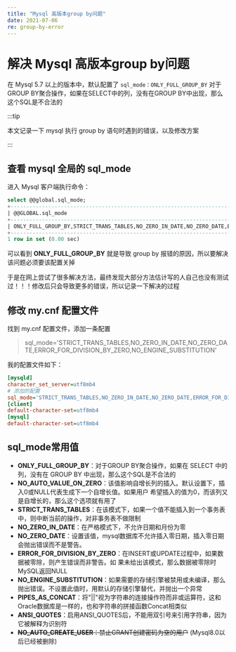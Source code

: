 ```yaml
---
title: "Mysql 高版本group by问题"
date: 2021-07-06
re: group-by-error
---
```


# 解决 Mysql 高版本group by问题

在 Mysql 5.7 以上的版本中，默认配置了 `sql_mode：ONLY_FULL_GROUP_BY`  对于GROUP BY聚合操作，如果在SELECT中的列，没有在GROUP BY中出现，那么这个SQL是不合法的

:::tip

本文记录一下 mysql 执行 group by 语句时遇到的错误，以及修改方案

:::

## 查看 mysql 全局的 sql_mode

进入 Mysql 客户端执行命令：

```sql
select @@global.sql_mode;
+----------------------------------------------------------------------------------------------------+
| @@GLOBAL.sql_mode                                                                                  |
+----------------------------------------------------------------------------------------------------+
| ONLY_FULL_GROUP_BY,STRICT_TRANS_TABLES,NO_ZERO_IN_DATE,NO_ZERO_DATE,ERROR_FOR_DIVISION_BY_ZERO,NO_ENGINE_SUBSTITUTION |
+----------------------------------------------------------------------------------------------------+
1 row in set (0.00 sec)
```

可以看到 **ONLY_FULL_GROUP_BY** 就是导致 group by 报错的原因，所以要解决该问题必须要该配置关掉

于是在网上尝试了很多解决方法，最终发现大部分方法估计写的人自己也没有测试过！！！修改后只会导致更多的错误，所以记录一下解决的过程

## 修改 my.cnf 配置文件

找到 my.cnf 配置文件，添加一条配置

> sql_mode='STRICT_TRANS_TABLES,NO_ZERO_IN_DATE,NO_ZERO_DATE,ERROR_FOR_DIVISION_BY_ZERO,NO_ENGINE_SUBSTITUTION'

我的配置文件如下：

```ini
[mysqld]
character_set_server=utf8mb4
# 添加的配置
sql_mode='STRICT_TRANS_TABLES,NO_ZERO_IN_DATE,NO_ZERO_DATE,ERROR_FOR_DIVISION_BY_ZERO,NO_ENGINE_SUBSTITUTION'
[client]
default-character-set=utf8mb4
[mysql]
default-character-set=utf8mb4
```

## sql_mode常用值

- **ONLY_FULL_GROUP_BY**：对于GROUP BY聚合操作，如果在 SELECT 中的列，没有在 GROUP BY 中出现，那么这个SQL是不合法的
- **NO_AUTO_VALUE_ON_ZERO**：该值影响自增长列的插入。默认设置下，插入0或NULL代表生成下一个自增长值。如果用户 希望插入的值为0，而该列又是自增长的，那么这个选项就有用了
- **STRICT_TRANS_TABLES**：在该模式下，如果一个值不能插入到一个事务表中，则中断当前的操作，对非事务表不做限制
- **NO_ZERO_IN_DATE**：在严格模式下，不允许日期和月份为零
- **NO_ZERO_DATE**：设置该值，mysql数据库不允许插入零日期，插入零日期会抛出错误而不是警告。
- **ERROR_FOR_DIVISION_BY_ZERO**：在INSERT或UPDATE过程中，如果数据被零除，则产生错误而非警告。如 果未给出该模式，那么数据被零除时MySQL返回NULL
- **NO_ENGINE_SUBSTITUTION**：如果需要的存储引擎被禁用或未编译，那么抛出错误。不设置此值时，用默认的存储引擎替代，并抛出一个异常
- **PIPES_AS_CONCAT**：将"||"视为字符串的连接操作符而非或运算符，这和Oracle数据库是一样的，也和字符串的拼接函数Concat相类似
- **ANSI_QUOTES**：启用ANSI_QUOTES后，不能用双引号来引用字符串，因为它被解释为识别符
- ~~**NO_AUTO_CREATE_USER**：禁止GRANT创建密码为空的用户~~ (Mysql8.0以后已经被删除)